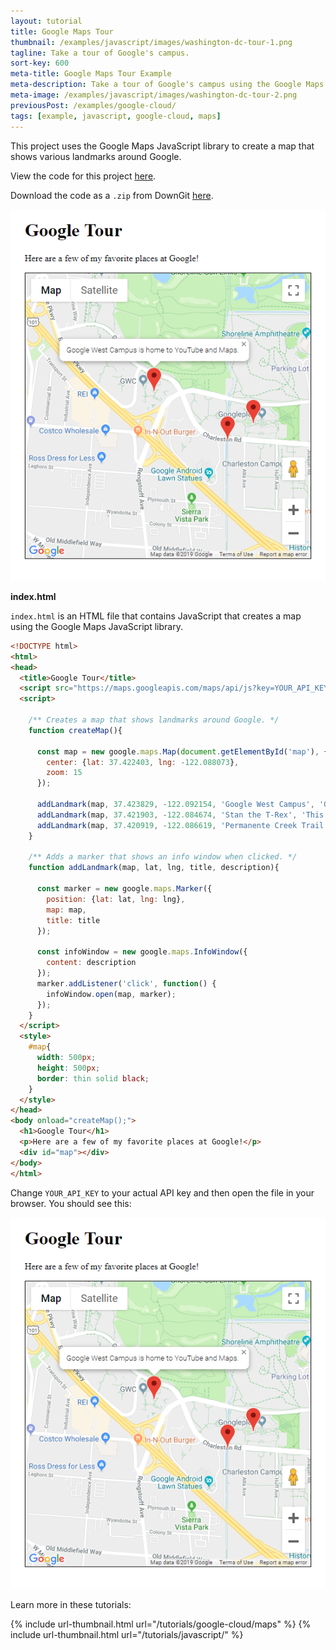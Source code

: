 ```yaml
---
layout: tutorial
title: Google Maps Tour
thumbnail: /examples/javascript/images/washington-dc-tour-1.png
tagline: Take a tour of Google's campus.
sort-key: 600
meta-title: Google Maps Tour Example
meta-description: Take a tour of Google's campus using the Google Maps JavaScript library.
meta-image: /examples/javascript/images/washington-dc-tour-2.png
previousPost: /examples/google-cloud/
tags: [example, javascript, google-cloud, maps]
---
```


This project uses the Google Maps JavaScript library to create a map that shows various landmarks around Google.

View the code for this project [here](https://github.com/KevinWorkman/HappyCoding/tree/gh-pages/examples/google-cloud/google-cloud-example-projects/maps-google-tour).

Download the code as a `.zip` from DownGit [here](https://downgit.github.io/#/home?url=https://github.com/KevinWorkman/HappyCoding/tree/gh-pages/examples/google-cloud/google-cloud-example-projects/maps-google-tour).

![google tour map](/examples/google-cloud/google-cloud-example-projects/maps-google-tour/screenshot.png)

**index.html**

 `index.html` is an HTML file that contains JavaScript that creates a map using the Google Maps JavaScript library.

```html
<!DOCTYPE html>
<html>
<head>
  <title>Google Tour</title>
  <script src="https://maps.googleapis.com/maps/api/js?key=YOUR_API_KEY"></script>
  <script>

    /** Creates a map that shows landmarks around Google. */
    function createMap(){

      const map = new google.maps.Map(document.getElementById('map'), {
        center: {lat: 37.422403, lng: -122.088073},
        zoom: 15
      });

      addLandmark(map, 37.423829, -122.092154, 'Google West Campus', 'Google West Campus is home to YouTube and Maps.')
      addLandmark(map, 37.421903, -122.084674, 'Stan the T-Rex', 'This is Stan, the T-Rex statue.')
      addLandmark(map, 37.420919, -122.086619, 'Permanente Creek Trail', 'Permanente Creek Trail connects Google to a system of bike trails.');
    }

    /** Adds a marker that shows an info window when clicked. */
    function addLandmark(map, lat, lng, title, description){

      const marker = new google.maps.Marker({
        position: {lat: lat, lng: lng},
        map: map,
        title: title
      });

      const infoWindow = new google.maps.InfoWindow({
        content: description
      });
      marker.addListener('click', function() {
        infoWindow.open(map, marker);
      });
    }
  </script>
  <style>
    #map{
      width: 500px;
      height: 500px;
      border: thin solid black;
    }
  </style>
</head>
<body onload="createMap();">
  <h1>Google Tour</h1>
  <p>Here are a few of my favorite places at Google!</p>
  <div id="map"></div>
</body>
</html>
```

Change `YOUR_API_KEY` to your actual API key and then open the file in your browser. You should see this:

![google tour map](/examples/google-cloud/google-cloud-example-projects/maps-google-tour/screenshot.png)

Learn more in these tutorials:

{% include url-thumbnail.html url="/tutorials/google-cloud/maps" %}
{% include url-thumbnail.html url="/tutorials/javascript/" %}
